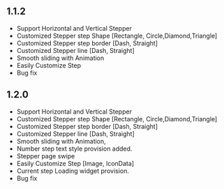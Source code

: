 ## 1.1.2

- Support Horizontal and Vertical Stepper
- Customized Stepper step Shape [Rectangle, Circle,Diamond,Triangle]
- Customized Stepper step border [Dash, Straight]
- Customized Stepper line  [Dash, Straight]
- Smooth sliding with Animation
- Easily Customize Step
- Bug fix

## 1.2.0

- Support Horizontal and Vertical Stepper
- Customized Stepper step Shape [Rectangle, Circle,Diamond,Triangle]
- Customized Stepper step border [Dash, Straight]
- Customized Stepper line  [Dash, Straight]
- Smooth sliding with Animation,
- Number step text style provision added.
- Stepper page swipe
- Easily Customize Step [Image, IconData]
- Current step Loading widget provision.
- Bug fix